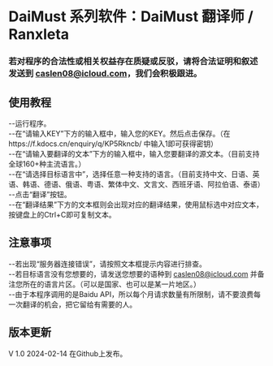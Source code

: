 # DaiMust 系列软件：DaiMust 翻译师 / Ranxleta

### 若对程序的合法性或相关权益存在质疑或反驳，请将合法证明和叙述发送到 caslen08@icloud.com，我们会积极跟进。  

## 使用教程
--运行程序。  
--在“请输入KEY”下方的输入框中，输入您的KEY。然后点击保存。（在https://f.kdocs.cn/enquiry/q/KP5Rkncb/ 中输入1即可获得密钥）  
--在“请输入要翻译的文本”下方的输入框中，输入您要翻译的源文本。（目前支持全球160+种主流语言。）  
--在“请选择目标语言中”，选择任意一种支持的语言。（目前支持中文、日语、英语、韩语、德语、俄语、粤语、繁体中文、文言文、西班牙语、阿拉伯语、泰语）  
--点击“翻译”按钮。  
--在“翻译结果”下方的文本框则会出现对应的翻译结果，使用鼠标选中对应文本，按键盘上的Ctrl+C即可复制文本。  

## 注意事项
--若出现“服务器连接错误”，请按照文本框提示内容进行排查。  
--若目标语言没有您想要的，请发送您想要的语种到 caslen08@icloud.com 并备注您所在的语言片区。（可以是国家、也可以是某一片地区。）  
--由于本程序调用的是Baidu API，所以每个月请求数量有所限制，请不要浪费每一次翻译的机会，把它留给有需要的人。  


## 版本更新
V 1.0 2024-02-14 在Github上发布。  
